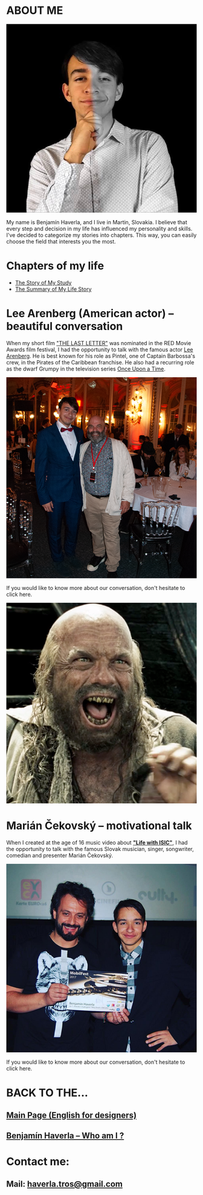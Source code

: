 # ABOUT ME
![Benjamín Haverla and Lee Arenberg](Images/Benjamin.png) 

My name is Benjamín Haverla, and I live in Martin, Slovakia. I believe that every step and decision in my life has influenced my personality and skills. I've decided to categorize my stories into chapters. This way, you can easily choose the field that interests you the most.

# Chapters of my life
- [The Story of My Study](https://github.com/BenjaminHaverla/The-Story-of-My-Study.git)
- [The Summary of My Life Story](https://github.com/BenjaminHaverla/Summary-of-my-life-story.git)

# Lee Arenberg (American actor) – beautiful conversation
When my short film ["THE LAST LETTER"](https://filmfreeway.com/projects/2082837) was nominated in the RED Movie Awards film festival, I had the opportunity to talk with the famous actor [Lee Arenberg](https://www.imdb.com/name/nm0034305/). He is best known for his role as Pintel, one of Captain Barbossa's crew, in the Pirates of the Caribbean franchise. He also had a recurring role as the dwarf Grumpy in the television series [Once Upon a Time](https://www.imdb.com/title/tt1843230/).

![Benjamín Haverla and Lee Arenberg](Images/lee_aremberg_talk.png)

If you would like to know more about our conversation, don't hesitate to click here.

![Benjamín Haverla and Lee Aremberg](Images/lee_aremberg.png)

# Marián Čekovský – motivational talk
When I created at the age of 16 music video about [**"Life with ISIC"**](https://www.youtube.com/watch?v=07TXVp8rjss&t=9s), I had the opportunity to talk with the famous Slovak musician, singer, songwriter, comedian and presenter Marián Čekovský.

![Benjamín Haverla and Marián Čekovský](Images/marian_cekovsky.png)

If you would like to know more about our conversation, don't hesitate to click here.

# BACK TO THE...
## [Main Page (English for designers)](https://github.com/BenjaminHaverla/English-for-designers.git)
## [Benjamín Haverla – Who am I ?](https://github.com/BenjaminHaverla/First-impression.git)
# Contact me:
## **Mail**: haverla.tros@gmail.com
